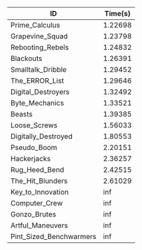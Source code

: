|ID|Time(s)|
|-|-|
|Prime_Calculus|1.22698|
|Grapevine_Squad|1.23798|
|Rebooting_Rebels|1.24832|
|Blackouts|1.26391|
|Smalltalk_Dribble|1.29452|
|The_ERROR_List|1.29646|
|Digital_Destroyers|1.32492|
|Byte_Mechanics|1.33521|
|Beasts|1.39385|
|Loose_Screws|1.56033|
|Digitally_Destroyed|1.80553|
|Pseudo_Boom|2.20151|
|Hackerjacks|2.36257|
|Rug_Heed_Bend|2.42515|
|The_Hit_Blunders|2.61029|
|Key_to_Innovation|inf|
|Computer_Crew|inf|
|Gonzo_Brutes|inf|
|Artful_Maneuvers|inf|
|Pint_Sized_Benchwarmers|inf|
